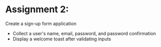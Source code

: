 # Assignment 2: 
Create a sign-up form application
* Collect a user's name, email, password, and password confirmation
* Display a welcome toast after validating inputs
